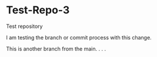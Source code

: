 # Test-Repo-3
Test repository

I am testing the branch or commit process with this change.

This is another branch from the main.
.
.
.

